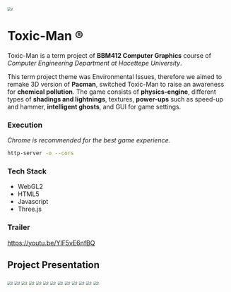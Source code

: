 <img src="./presentation/logo.png" alt="2" style="zoom:50%;" />

# Toxic-Man ®

Toxic-Man is a term project of **BBM412 Computer Graphics** course of *Computer Engineering Department at Hacettepe University*.

This term project theme was Environmental Issues, therefore we aimed to remake 3D version of **Pacman**, switched Toxic-Man to raise an awareness for **chemical pollution**. The game consists of **physics-engine**, different types of **shadings and lightnings**, textures, **power-ups** such as speed-up and hammer, **intelligent ghosts**, and GUI for game settings.

### Execution

*Chrome is recommended for the best game experience.*

```bash
http-server -o --cors
```

### Tech Stack

* WebGL2
* HTML5
* Javascript
* Three.js



### Trailer

https://youtu.be/YlF5vE6nfBQ



## Project Presentation

<img src="./presentation/1.jpeg" alt="2" style="zoom:50%;" />

<img src="./presentation/2.jpeg" alt="2" style="zoom:50%;" />

<img src="./presentation/3.jpeg" alt="2" style="zoom:50%;" />

<img src="./presentation/4.jpeg" alt="2" style="zoom:50%;" />

<img src="./presentation/5.jpeg" alt="2" style="zoom:50%;" />

<img src="./presentation/6.jpeg" alt="2" style="zoom:50%;" />

<img src="./presentation/7.jpeg" alt="2" style="zoom:50%;" />

<img src="./presentation/8.jpeg" alt="2" style="zoom:50%;" />

<img src="./presentation/9.jpeg" alt="2" style="zoom:50%;" />

<img src="./presentation/10.jpeg" alt="2" style="zoom:50%;" />

<img src="./presentation/11.jpeg" alt="2" style="zoom:50%;" />

<img src="./presentation/12.jpeg" alt="2" style="zoom:50%;" />

<img src="./presentation/13.jpeg" alt="2" style="zoom:50%;" />